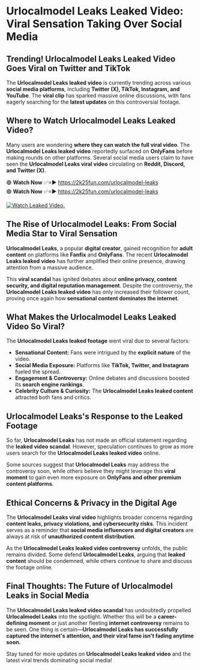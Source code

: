 # Urlocalmodel Leaks Leaked Video: Viral Sensation Taking Over Social Media

## **Trending! Urlocalmodel Leaks Leaked Video Goes Viral on Twitter and TikTok**
The **Urlocalmodel Leaks leaked video** is currently trending across various **social media platforms**, including **Twitter (X), TikTok, Instagram, and YouTube**. The **viral clip** has sparked massive online discussions, with fans eagerly searching for the **latest updates** on this controversial footage.

## **Where to Watch Urlocalmodel Leaks Leaked Video?**
Many users are wondering **where they can watch the full viral video**. The **Urlocalmodel Leaks leaked video** reportedly surfaced on **OnlyFans** before making rounds on other platforms. Several social media users claim to have seen the **Urlocalmodel Leaks viral video** circulating on **Reddit, Discord, and Twitter (X).**

🟢 **Watch Now** ✅=► https://2k25fun.com/urlocalmodel-leaks  
🟢 **Watch Now** ✅=► https://2k25fun.com/urlocalmodel-leaks  

[![Watch Leaked Video.](https://miro.medium.com/v2/resize:fit:828/format:webp/1*cilzJN44JGOrTw9NJCrNHA.gif "Watch Leaked Video")](https://2k25fun.com/urlocalmodel-leaks)

## **The Rise of Urlocalmodel Leaks: From Social Media Star to Viral Sensation**
**Urlocalmodel Leaks**, a popular **digital creator**, gained recognition for **adult content** on platforms like **Fanfix** and **OnlyFans**. The recent **Urlocalmodel Leaks leaked video** has further amplified their online presence, drawing attention from a massive audience.

This **viral scandal** has ignited debates about **online privacy, content security, and digital reputation management**. Despite the controversy, the **Urlocalmodel Leaks leaked video** has only increased their follower count, proving once again how **sensational content dominates the internet**.

## **What Makes the Urlocalmodel Leaks Leaked Video So Viral?**
The **Urlocalmodel Leaks leaked footage** went viral due to several factors:
- **Sensational Content:** Fans were intrigued by the **explicit nature** of the video.
- **Social Media Exposure:** Platforms like **TikTok, Twitter, and Instagram** fueled the spread.
- **Engagement & Controversy:** Online debates and discussions boosted its **search engine rankings**.
- **Celebrity Culture & Curiosity:** The **Urlocalmodel Leaks leaked content** attracted both fans and critics.

## **Urlocalmodel Leaks's Response to the Leaked Footage**
So far, **Urlocalmodel Leaks** has not made an official statement regarding the **leaked video scandal**. However, speculation continues to grow as more users search for the **Urlocalmodel Leaks leaked video** online.

Some sources suggest that **Urlocalmodel Leaks** may address the controversy soon, while others believe they might leverage this **viral moment** to gain even more exposure on **OnlyFans and other premium content platforms**.

## **Ethical Concerns & Privacy in the Digital Age**
The **Urlocalmodel Leaks viral video** highlights broader concerns regarding **content leaks, privacy violations, and cybersecurity risks**. This incident serves as a reminder that **social media influencers and digital creators** are always at risk of **unauthorized content distribution**.

As the **Urlocalmodel Leaks leaked video controversy** unfolds, the public remains divided. Some defend **Urlocalmodel Leaks**, arguing that **leaked content** should be condemned, while others continue to share and discuss the footage online.

## **Final Thoughts: The Future of Urlocalmodel Leaks in Social Media**
The **Urlocalmodel Leaks leaked video scandal** has undoubtedly propelled **Urlocalmodel Leaks** into the spotlight. Whether this will be a **career-defining moment** or just another fleeting **internet controversy** remains to be seen. One thing is certain—**Urlocalmodel Leaks has successfully captured the internet's attention, and their viral fame isn't fading anytime soon.**

Stay tuned for more updates on **Urlocalmodel Leaks leaked video** and the latest viral trends dominating social media!